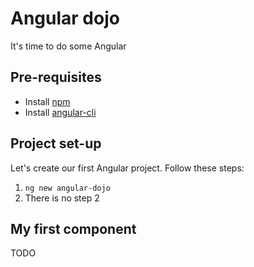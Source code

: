 # Angular dojo
It's time to do some Angular

## Pre-requisites
* Install [npm](https://www.npmjs.com/)
* Install [angular-cli](https://github.com/angular/angular-cli/)

## Project set-up
Let's create our first Angular project. Follow these steps:

1) `ng new angular-dojo`
2) There is no step 2

## My first component
TODO
